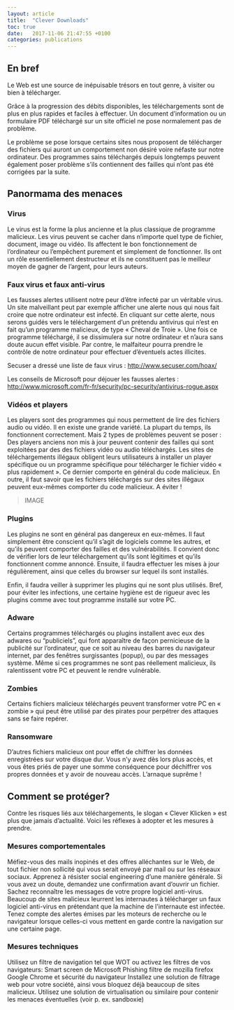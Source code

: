 ```yaml
---
layout: article
title:  "Clever Downloads"
toc: true
date:   2017-11-06 21:47:55 +0100
categories: publications
---
```


## En bref
Le Web est une source de inépuisable trésors en tout genre, à visiter ou bien à télécharger.

Grâce à la progression des débits disponibles, les téléchargements sont de plus en plus rapides et faciles à effectuer. Un document d’information ou un formulaire PDF téléchargé sur un site officiel ne pose normalement pas de problème.

Le problème se pose lorsque certains sites nous proposent de télécharger des fichiers qui auront un comportement non désiré voire néfaste sur notre ordinateur. Des programmes sains téléchargés depuis longtemps peuvent également poser problème s’ils contiennent des failles qui n’ont pas été corrigées par la suite.

## Panormama des menaces
### Virus
Le virus est la forme la plus ancienne et la plus classique de programme malicieux. Les virus peuvent se cacher dans n’importe quel type de fichier, document, image ou vidéo. Ils affectent le bon fonctionnement de l’ordinateur ou l’empêchent purement et simplement de fonctionner. Ils ont un rôle essentiellement destructeur et ils ne constituent pas le meilleur moyen de gagner de l’argent, pour leurs auteurs.

### Faux virus et faux anti-virus

Les fausses alertes utilisent notre peur d’être infecté par un véritable virus. Un site malveillant peut par exemple afficher une alerte nous qui nous fait croire que notre ordinateur est infecté. En cliquant sur cette alerte, nous serons guidés vers le téléchargement d’un prétendu antivirus qui n’est en fait qu’un programme malicieux, de type « Cheval de Troie ». Une fois ce programme téléchargé, il se dissimulera sur notre ordinateur et n’aura sans doute aucun effet visible. Par contre, le malfaiteur pourra prendre le contrôle de notre ordinateur pour effectuer d’éventuels actes illicites.

Secuser a dressé une liste de faux virus : http://www.secuser.com/hoax/

Les conseils de Microsoft pour déjouer les fausses alertes : http://www.microsoft.com/fr-fr/security/pc-security/antivirus-rogue.aspx

### Vidéos et players

Les players sont des programmes qui nous permettent de lire des fichiers audio ou vidéo. Il en existe une grande variété. La plupart du temps, ils fonctionnent correctement. Mais 2 types de problèmes peuvent se poser :
Des players anciens non mis à jour peuvent contenir des failles qui sont exploitées par des des fichiers vidéo ou audio téléchargés.
Les sites de téléchargements illégaux obligent leurs utilisateurs à installer un player spécifique ou un programme spécifique pour télécharger le fichier vidéo « plus rapidement ». Ce dernier comporte en général du code malicieux. En outre, il faut savoir que les fichiers téléchargés sur des sites illégaux peuvent eux-mêmes comporter du code malicieux. A éviter !

> IMAGE

### Plugins

Les plugins ne sont en général pas dangereux en eux-mêmes. Il faut simplement être conscient qu’il s’agit de logiciels comme les autres, et qu’ils peuvent comporter des failles et des vulnérabilités. Il convient donc de vérifier lors de leur téléchargement qu’ils sont légitimes et qu’ils fonctionnent comme annoncé. Ensuite, il faudra effectuer les mises à jour régulièrement, ainsi que celles du browser sur lequel ils sont installés.

Enfin, il faudra veiller à supprimer les plugins qui ne sont plus utilisés. Bref, pour éviter les infections, une certaine hygiène est de rigueur avec les plugins comme avec tout programme installé sur votre PC.

### Adware

Certains programmes téléchargés ou plugins installent avec eux des adwares ou “publiciels”, qui font apparaître de façon pernicieuse de la publicité sur l’ordinateur, que ce soit au niveau des barres du navigateur internet, par des fenêtres surgissantes (popup), ou par des messages système. Même si ces programmes ne sont pas réellement malicieux, ils ralentissent votre PC et peuvent le rendre vulnérable.

### Zombies

Certains fichiers malicieux téléchargés peuvent transformer votre PC en « zombie » qui peut être utilisé par des pirates pour perpétrer des attaques sans se faire repérer.

### Ransomware

D’autres fichiers malicieux ont pour effet de chiffrer les données enregistrées sur votre disque dur. Vous n’y avez dès lors plus accès, et vous êtes priés de payer une somme conséquence pour déchiffrer vos propres données et y avoir de nouveau accès. L’arnaque suprême !

## Comment se protéger?

Contre les risques liés aux téléchargements, le slogan « Clever Klicken » est plus que jamais d’actualité. Voici les réflexes à adopter et les mesures à prendre.

### Mesures comportementales
Méfiez-vous des mails inopinés et des offres alléchantes sur le Web, de tout fichier non sollicité qui vous serait envoyé par mail ou sur les réseaux sociaux. Apprenez à résister social engineering d’une manière générale.
Si vous avez un doute, demandez une confirmation avant d’ouvrir un fichier.
Sachez reconnaître les messages de votre propre logiciel anti-virus. Beaucoup de sites malicieux leurrent les internautes à télécharger un faux logiciel anti-virus en prétendant que la machine de l'internaute est infectée.
Tenez compte des alertes émises par les moteurs de recherche ou le navigateur lorsque celles-ci vous mettent en garde contre la navigation sur une certaine page.

### Mesures techniques
Utilisez un filtre de navigation tel que WOT ou activez les filtres de vos navigateurs:
Smart screen de Microsoft
Phishing filtre de mozilla firefox
Google Chrome et sécurité du navigateur
Installez une solution de filtrage web pour votre société, ainsi vous bloquez déjà beaucoup de sites malicieux.
Utilisez une solution de virtualisation ou similaire pour contenir les menaces éventuelles (voir p. ex. sandboxie)
